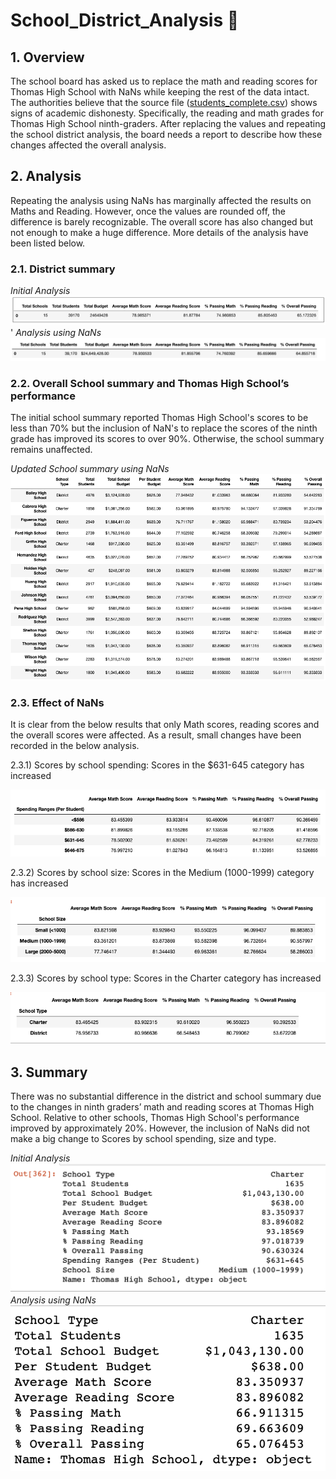 # School_District_Analysis 🏫 

## 1. Overview 

The school board has asked us to replace the math and reading scores for Thomas High School with NaNs while keeping the rest of the data intact. The authorities believe that the source file ([students_complete.csv](https://github.com/AllenAx91/School_District_Analysis/blob/main/Resources/students_complete.csv)) shows signs of academic dishonesty. Specifically, the reading and math grades for Thomas High School ninth-graders. After replacing the values and repeating the school district analysis, the board needs a report to describe how these changes affected the overall analysis.

## 2. Analysis

Repeating the analysis using NaNs has marginally affected the results on Maths and Reading. However, once the values are rounded off, the difference is barely recognizable. The overall score has also changed but not enough to make a huge difference. More details of the analysis have been listed below. 

### 2.1. District summary 

_Initial Analysis_
![](https://github.com/AllenAx91/School_District_Analysis/blob/main/Resources/districtsummary_Old.png)'
_Analysis using NaNs_
![](https://github.com/AllenAx91/School_District_Analysis/blob/main/Resources/districtsummary_New.png)

### 2.2. Overall School summary and Thomas High School’s performance 

The initial school summary reported Thomas High School's scores to be less than 70% but the inclusion of NaN's to replace the scores of the ninth grade has improved its scores to over 90%. Otherwise, the school summary remains unaffected. 

_Updated School summary using NaNs_
![](https://github.com/AllenAx91/School_District_Analysis/blob/main/Resources/School_Summary.png)

### 2.3. Effect of NaNs

It is clear from the below results that only Math scores, reading scores and the overall scores were affected. As a result, small changes have been recorded in the below analysis. 

  2.3.1) Scores by school spending: Scores in the $631-645 category has increased
  
![](https://github.com/AllenAx91/School_District_Analysis/blob/main/Resources/Spending.png)

  2.3.2) Scores by school size: Scores in the Medium (1000-1999) category has increased
  
![](https://github.com/AllenAx91/School_District_Analysis/blob/main/Resources/Size.png)

  2.3.3) Scores by school type: Scores in the Charter category has increased
  
![](https://github.com/AllenAx91/School_District_Analysis/blob/main/Resources/Type.png)

## 3. Summary

There was no substantial difference in the district and school summary due to the changes in ninth graders’ math and reading scores at Thomas High School. Relative to other schools, Thomas High School's performance improved by approximately 20%. However, the inclusion of NaNs did not make a big change to Scores by school spending, size and type.

_Initial Analysis_
![](https://github.com/AllenAx91/School_District_Analysis/blob/main/Resources/THS_new.png)
_Analysis using NaNs_
![](https://github.com/AllenAx91/School_District_Analysis/blob/main/Resources/THS_old.png)


